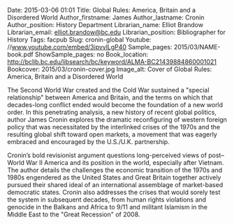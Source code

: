 Date: 2015-03-06 01:01
Title: Global Rules: America, Britain and a Disordered World 
Author_firstname: James
Author_lastname: Cronin
Author_position: History Department
Librarian_name: Elliot Brandow
Librarian_email: elliot.brandow@bc.edu
Librarian_position: Bibliographer for History
Tags: facpub
Slug: cronin-global 
Youtube: //www.youtube.com/embed/3ipvvlLgP40
Sample_pages: 2015/03/NAME-book.pdf
ShowSample_pages: no
Book_location: http://bclib.bc.edu/libsearch/bc/keyword/ALMA-BC21439884860001021
Bookcover: 2015/03/cronin-cover.jpg
Image_alt: Cover of Global Rules: America, Britain and a Disordered World

 The Second World War created and the Cold War sustained a "special relationship" between America and Britain, and the terms on which that decades-long conflict ended would become the foundation of a new world order. In this penetrating analysis, a new history of recent global politics, author James Cronin explores the dramatic reconfiguring of western foreign policy that was necessitated by the interlinked crises of the 1970s and the resulting global shift toward open markets, a movement that was eagerly embraced and encouraged by the U.S./U.K. partnership.

Cronin’s bold revisionist argument questions long-perceived views of post–World War II America and its position in the world, especially after Vietnam. The author details the challenges the economic transition of the 1970s and 1980s engendered as the United States and Great Britain together actively pursued their shared ideal of an international assemblage of market-based democratic states. Cronin also addresses the crises that would sorely test the system in subsequent decades, from human rights violations and genocide in the Balkans and Africa to 9/11 and militant Islamism in the Middle East to the "Great Recession" of 2008. 
